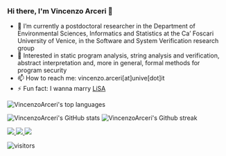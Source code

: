 ### Hi there, I'm Vincenzo Arceri 👋

- 🔭 I’m currently a postdoctoral researcher in the Department of Environmental Sciences, Informatics and Statistics at the Ca’ Foscari University of Venice, in the Software and System Verification research group
- :seedling: Interested in static program analysis, string analysis and verification, abstract interpretation and, more in general, formal methods for program security
- 📫 How to reach me: vincenzo.arceri[at]unive[dot]it
- ⚡ Fun fact: I wanna marry [LiSA](https://github.com/UniVE-SSV/lisa)

![VincenzoArceri's top languages](https://github-readme-stats.vercel.app/api/top-langs/?username=VincenzoArceri&layout=default&hide_border=true&theme=dark)

![VincenzoArceri's GitHub stats](https://github-readme-stats.vercel.app/api?username=VincenzoArceri&show_icons=true&theme=dark&hide_border=true) 
![VincenzoArceri's Github streak](https://github-readme-streak-stats.herokuapp.com/?user=VincenzoArceri&theme=dark&hide_border=true)

<!--
**VincenzoArceri/VincenzoArceri** is a ✨ _special_ ✨ repository because its `README.md` (this file) appears on your GitHub profile.

Here are some ideas to get you started:

- 💬 Ask me about ...
- 😄 Pronouns: ...
-->

<a href="https://www.linkedin.com/in/vincenzo-arceri-923b7582/">
<img src="https://img.shields.io/badge/LinkedIn-0077B5?style=for-the-badge&logo=linkedin&logoColor=white"/>
</a>
<a href="https://www.facebook.com/vincenzo.arceri/">
<img src="https://img.shields.io/badge/Facebook-1877F2?style=for-the-badge&logo=facebook&logoColor=white"/>
</a>
<a href="https://www.instagram.com/vincenzo_arceri/">
<img src="https://img.shields.io/badge/Instagram-E4405F?style=for-the-badge&logo=instagram&logoColor=white">
</a>

![visitors](https://visitor-badge.glitch.me/badge?page_id=VincenzoArceri.VincenzoArceri)

